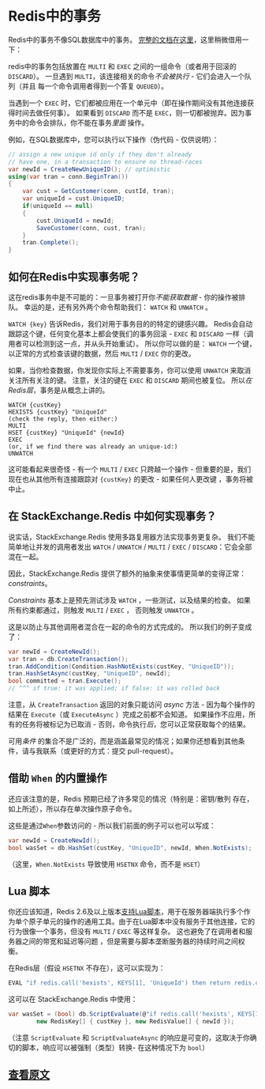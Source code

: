 ﻿Redis中的事务
=====================

Redis中的事务不像SQL数据库中的事务。
[完整的文档在这里](http://redis.io/topics/transactions)，这里稍微借用一下：

redis中的事务包括放置在 `MULTI` 和 `EXEC` 之间的一组命令（或者用于回滚的 `DISCARD`）。
一旦遇到 `MULTI`，该连接相关的命令*不会被执行* - 它们会进入一个队列（并且 每一个命令调用者得到一个答复 `QUEUED`）。

当遇到一个 `EXEC` 时，它们都被应用在一个单元中（即在操作期间没有其他连接获得时间去做任何事）。
如果看到 `DISCARD` 而不是 `EXEC`，则一切都被抛弃。因为事务中的命令会排队，你不能在事务*里面* 操作。

例如，在SQL数据库中，您可以执行以下操作（伪代码 - 仅供说明）：

```C#
// assign a new unique id only if they don't already
// have one, in a transaction to ensure no thread-races
var newId = CreateNewUniqueID(); // optimistic
using(var tran = conn.BeginTran())
{
    var cust = GetCustomer(conn, custId, tran);
    var uniqueId = cust.UniqueID;
    if(uniqueId == null)
    {
        cust.UniqueId = newId;
        SaveCustomer(conn, cust, tran);
    }
    tran.Complete();
}
```

如何在Redis中实现事务呢？
---

这在redis事务中是不可能的：一旦事务被打开你*不能获取数据* - 你的操作被排队。 幸运的是，还有另外两个命令帮助我们： `WATCH` 和 `UNWATCH` 。

`WATCH {key}` 告诉Redis，我们对用于事务目的的特定的键感兴趣。
Redis会自动跟踪这个键，任何变化基本上都会使我们的事务回滚 - `EXEC` 和 `DISCARD` 一样（调用者可以检测到这一点，并从头开始重试）。
所以你可以做的是： `WATCH` 一个键，以正常的方式检查该键的数据，然后 `MULTI` / `EXEC` 你的更改。

如果，当你检查数据，你发现你实际上不需要事务，你可以使用 `UNWATCH` 来取消关注所有关注的键。
注意，关注的键在 `EXEC` 和 `DISCARD` 期间也被复位。 所以*在Redis层*，事务是从概念上讲的。

```
WATCH {custKey}
HEXISTS {custKey} "UniqueId"
(check the reply, then either:)
MULTI
HSET {custKey} "UniqueId" {newId}
EXEC
(or, if we find there was already an unique-id:)
UNWATCH
```

这可能看起来很奇怪 - 有一个 `MULTI` / `EXEC` 只跨越一个操作 - 但重要的是，我们现在也从其他所有连接跟踪对 `{custKey}` 的更改 - 如果任何人更改键 ，事务将被中止。

在 StackExchange.Redis 中如何实现事务？
---

说实话，StackExchange.Redis 使用多路复用器方法实现事务更复杂。
我们不能简单地让并发的调用者发出 `WATCH` / `UNWATCH` / `MULTI` / `EXEC` / `DISCARD`：它会全部混在一起。

因此，StackExchange.Redis 提供了额外的抽象来使事情更简单的变得正常：*constraints*。

*Constraints*  基本上是预先测试涉及 `WATCH` ，一些测试，以及结果的检查。 
如果所有约束都通过，则触发 `MULTI` / `EXEC` ， 否则触发 `UNWATCH` 。

这是以防止与其他调用者混合在一起的命令的方式完成的。 所以我们的例子变成了：

```C#
var newId = CreateNewId();
var tran = db.CreateTransaction();
tran.AddCondition(Condition.HashNotExists(custKey, "UniqueID"));
tran.HashSetAsync(custKey, "UniqueID", newId);
bool committed = tran.Execute();
// ^^^ if true: it was applied; if false: it was rolled back
```

注意，从 `CreateTransaction` 返回的对象只能访问 *async* 方法 - 因为每个操作的结果在 `Execute`（或 `ExecuteAsync` ）完成之前都不会知道。 
如果操作不应用，所有的任务将被标记为已取消 - 否则，命令执行*后*，您可以正常获取每个的结果。

可用*条件* 的集合不是广泛的，而是涵盖最常见的情况；如果你还想看到其他条件，请与我联系（或更好的方式：提交 pull-request）。

借助 `When` 的内置操作
---

还应该注意的是，Redis 预期已经了许多常见的情况（特别是：密钥/散列 存在，如上所述），所以存在单次操作原子命令。

这些是通过`When`参数访问的 - 所以我们前面的例子可以也可以写成：

```C#
var newId = CreateNewId();
bool wasSet = db.HashSet(custKey, "UniqueID", newId, When.NotExists);
```

（这里，`When.NotExists` 导致使用 `HSETNX` 命令，而不是 `HSET`）

Lua 脚本
---

你还应该知道，Redis 2.6及以上版本[支持Lua脚本](http://redis.io/commands/EVAL)，用于在服务器端执行多个作为单个原子单元的操作的通用工具。由于在Lua脚本中没有服务于其他连接，它的行为很像一个事务，但没有 `MULTI` / `EXEC` 等这样复杂。
这也避免了在调用者和服务器之间的带宽和延迟等问题
，但是需要与脚本垄断服务器的持续时间之间权衡。

在Redis层（假设 `HSETNX` 不存在），这可以实现为：

``` lua
EVAL "if redis.call('hexists', KEYS[1], 'UniqueId') then return redis.call('hset', KEYS[1], 'UniqueId', ARGV[1]) else return 0 end" 1 {custKey} {newId}
```

这可以在 StackExchange.Redis 中使用：

```C#
var wasSet = (bool) db.ScriptEvaluate(@"if redis.call('hexists', KEYS[1], 'UniqueId') then return redis.call('hset', KEYS[1], 'UniqueId', ARGV[1]) else return 0 end",
        new RedisKey[] { custKey }, new RedisValue[] { newId });
```

（注意 `ScriptEvaluate` 和 `ScriptEvaluateAsync` 的响应是可变的，这取决于你确切的脚本，响应可以被强制（类型）转换- 在这种情况下为 `bool`）

[查看原文](https://github.com/StackExchange/StackExchange.Redis/blob/master/docs/Transactions.md)
---